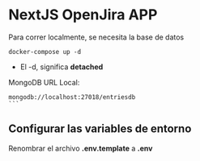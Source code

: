 # NextJS OpenJira APP

Para correr localmente, se necesita la base de datos

```
docker-compose up -d
```

- El -d, significa **detached**

MongoDB URL Local:

````
mongodb://localhost:27018/entriesdb
```
````

## Configurar las variables de entorno

Renombrar el archivo **.env.template** a **.env**
